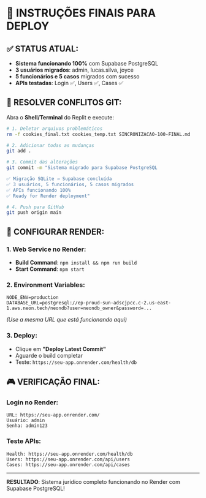 # 🎯 INSTRUÇÕES FINAIS PARA DEPLOY

## ✅ STATUS ATUAL:
- **Sistema funcionando 100%** com Supabase PostgreSQL
- **3 usuários migrados**: admin, lucas.silva, joyce
- **5 funcionários e 5 casos** migrados com sucesso
- **APIs testadas**: Login ✅, Users ✅, Cases ✅

## 🔧 RESOLVER CONFLITOS GIT:

Abra o **Shell/Terminal** do Replit e execute:

```bash
# 1. Deletar arquivos problemáticos
rm -f cookies_final.txt cookies_temp.txt SINCRONIZACAO-100-FINAL.md

# 2. Adicionar todas as mudanças
git add .

# 3. Commit das alterações
git commit -m "Sistema migrado para Supabase PostgreSQL

✅ Migração SQLite → Supabase concluída
✅ 3 usuários, 5 funcionários, 5 casos migrados
✅ APIs funcionando 100%
✅ Ready for Render deployment"

# 4. Push para GitHub
git push origin main
```

## 🚀 CONFIGURAR RENDER:

### **1. Web Service no Render:**
- **Build Command**: `npm install && npm run build`
- **Start Command**: `npm start`

### **2. Environment Variables:**
```
NODE_ENV=production
DATABASE_URL=postgresql://ep-proud-sun-adscjpcc.c-2.us-east-1.aws.neon.tech/neondb?user=neondb_owner&password=...
```
*(Use a mesma URL que está funcionando aqui)*

### **3. Deploy:**
- Clique em **"Deploy Latest Commit"**
- Aguarde o build completar
- Teste: `https://seu-app.onrender.com/health/db`

## 🎮 VERIFICAÇÃO FINAL:

### **Login no Render:**
```
URL: https://seu-app.onrender.com/
Usuário: admin
Senha: admin123
```

### **Teste APIs:**
```
Health: https://seu-app.onrender.com/health/db
Users: https://seu-app.onrender.com/api/users
Cases: https://seu-app.onrender.com/api/cases
```

---

**RESULTADO**: Sistema jurídico completo funcionando no Render com Supabase PostgreSQL!